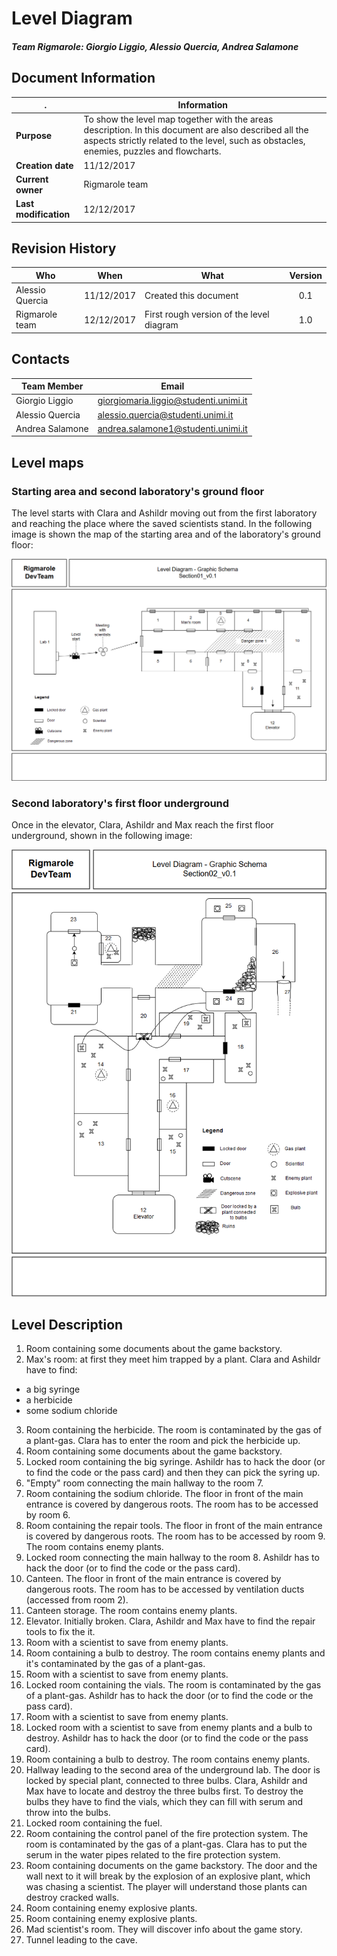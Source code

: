 # Level Diagram
##### Team Rigmarole: Giorgio Liggio, Alessio Quercia, Andrea Salamone

## Document Information
. | Information
------------ | -------------
**Purpose** | To show the level map together with the areas description. In this document are also described all the aspects strictly related to the level, such as obstacles, enemies, puzzles and flowcharts.
**Creation date** | 11/12/2017
**Current owner** | Rigmarole team
**Last modification** | 12/12/2017

## **Revision History**

Who | When | What | Version
------------    | :-------------: | ------------ | :-------------:
Alessio Quercia | 11/12/2017 | Created this document | 0.1
Rigmarole team | 12/12/2017 | First rough version of the level diagram | 1.0


## **Contacts**

Team Member | Email
------------ | -------------
Giorgio Liggio | giorgiomaria.liggio@studenti.unimi.it
Alessio Quercia | alessio.quercia@studenti.unimi.it
Andrea Salamone | andrea.salamone1@studenti.unimi.it



## Level maps

### Starting area and second laboratory's ground floor

The level starts with Clara and Ashildr moving out from the first laboratory and reaching the place where the saved scientists stand. In the following image is shown the map of the starting area and of the laboratory's ground floor:

![Parte_1](LevelSchema1.PNG?raw=true)

### Second laboratory's first floor underground

Once in the elevator, Clara, Ashildr and Max reach the first floor underground, shown in the following image:

![Parte_2](LevelSchema2.PNG?raw=true)

## Level Description
1. Room containing some documents about the game backstory.
2. Max's room: at first they meet him trapped by a plant. Clara and Ashildr have to find:
 - a big syringe
 - a herbicide
 - some sodium chloride
3. Room containing the herbicide. The room is contaminated by the gas of a plant-gas. Clara has to enter the room and pick the herbicide up.
4. Room containing some documents about the game backstory.
5. Locked room containing the big syringe. Ashildr has to hack the door (or to find the code or the pass card) and then they can pick the syring up.
6. "Empty" room connecting the main hallway to the room 7.
7. Room containing the sodium chloride. The floor in front of the main entrance is covered by dangerous roots. The room has to be accessed by room 6.
8. Room containing the repair tools. The floor in front of the main entrance is covered by dangerous roots. The room has to be accessed by room 9. The room contains enemy plants.
9. Locked room connecting the main hallway to the room 8. Ashildr has to hack the door (or to find the code or the pass card).
10. Canteen. The floor in front of the main entrance is covered by dangerous roots. The room has to be accessed by ventilation ducts (accessed from room 2).
11. Canteen storage. The room contains enemy plants.
12. Elevator. Initially broken. Clara, Ashildr and Max have to find the repair tools to fix the it.
13. Room with a scientist to save from enemy plants.
14. Room containing a bulb to destroy. The room contains enemy plants and it's contaminated by the gas of a plant-gas.
15. Room with a scientist to save from enemy plants.
16. Locked room containing the vials. The room is contaminated by the gas of a plant-gas. Ashildr has to hack the door (or to find the code or the pass card).
17. Room with a scientist to save from enemy plants.
18. Locked room with a scientist to save from enemy plants and a bulb to destroy. Ashildr has to hack the door (or to find the code or the pass card).
19. Room containing a bulb to destroy. The room contains enemy plants.
20. Hallway leading to the second area of the underground lab. The door is locked by special plant, connected to three bulbs. Clara, Ashildr and Max have to locate and destroy the three bulbs first. To destroy the bulbs they have to find the vials, which they can fill with serum and throw into the bulbs.
21. Locked room containing the fuel.
22. Room containing the control panel of the fire protection system. The room is contaminated by the gas of a plant-gas. Clara has to put the serum in the water pipes related to the fire protection system.
23. Room containing documents on the game backstory. The door and the wall next to it will break by the explosion of an explosive plant, which was chasing a scientist. The player will understand those plants can destroy cracked walls.
24. Room containing enemy explosive plants.
25. Room containing enemy explosive plants.
26. Mad scientist's room. They will discover info about the game story.
27. Tunnel leading to the cave.

